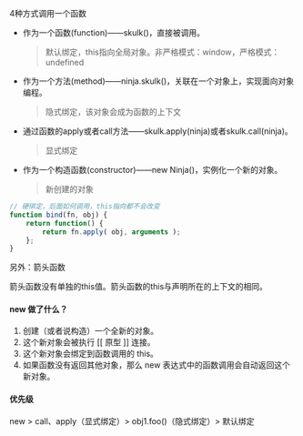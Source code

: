 4种方式调用一个函数

- 作为一个函数(function)——skulk()，直接被调用。

  > 默认绑定，this指向全局对象。非严格模式：window，严格模式：undefined

- 作为一个方法(method)——ninja.skulk()，关联在一个对象上，实现面向对象编程。

  > 隐式绑定，该对象会成为函数的上下文


- 通过函数的apply或者call方法——skulk.apply(ninja)或者skulk.call(ninja)。

  > 显式绑定
  
- 作为一个构造函数(constructor)——new Ninja()，实例化一个新的对象。

  > 新创建的对象





```js
// 硬绑定，后面如何调用，this指向都不会改变
function bind(fn, obj) {
	return function() {
        return fn.apply( obj, arguments ); 
    }; 
}
```



另外：箭头函数

箭头函数没有单独的this值。箭头函数的this与声明所在的上下文的相同。





#### new 做了什么？

1. 创建（或者说构造）一个全新的对象。
2. 这个新对象会被执行 [[ 原型 ]] 连接。
3. 这个新对象会绑定到函数调用的 this。
4. 如果函数没有返回其他对象，那么 new 表达式中的函数调用会自动返回这个新对象。



#### 优先级

new > call、apply（显式绑定）> obj1.foo()（隐式绑定）> 默认绑定



























